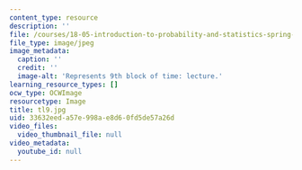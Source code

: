 ```yaml
---
content_type: resource
description: ''
file: /courses/18-05-introduction-to-probability-and-statistics-spring-2014/33632eeda57e998ae8d60fd5de57a26d_tl9.jpg
file_type: image/jpeg
image_metadata:
  caption: ''
  credit: ''
  image-alt: 'Represents 9th block of time: lecture.'
learning_resource_types: []
ocw_type: OCWImage
resourcetype: Image
title: tl9.jpg
uid: 33632eed-a57e-998a-e8d6-0fd5de57a26d
video_files:
  video_thumbnail_file: null
video_metadata:
  youtube_id: null
---
```

